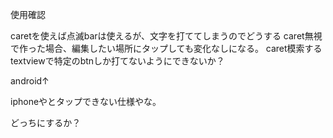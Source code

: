 使用確認


<!-- scrollさせる
labelを3つ設置

=を押す
 historicalに値があれば、 ""でなければ
   historicalから値を取得label1 に代入
 なければ何もしない


clear labelを全て ""にすると
scrollを初期値に戻す

label 1が入ったらscroll height + 100
label2 に値が入ったらscroll height + 100
label3に値が入れば +100 -->



<!-- history1に値があれば hisotory1の値をhisotry2に
history2に値があれば hisotory2の値をhisotry3に -->


caretを使えば点滅barは使えるが、文字を打ててしまうのでどうする
caret無視で作った場合、編集したい場所にタップしても変化なしになる。
caret模索する
textviewで特定のbtnしか打てないようにできないか？

android↑

iphoneやとタップできない仕様やな。

どっちにするか？

